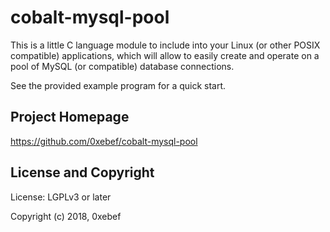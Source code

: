 # cobalt-mysql-pool

This is a little C language module to include into your Linux (or other POSIX compatible) applications, which will allow to easily create and operate on a pool of MySQL (or compatible) database connections.

See the provided example program for a quick start.

## Project Homepage

https://github.com/0xebef/cobalt-mysql-pool

## License and Copyright

License: LGPLv3 or later

Copyright (c) 2018, 0xebef
